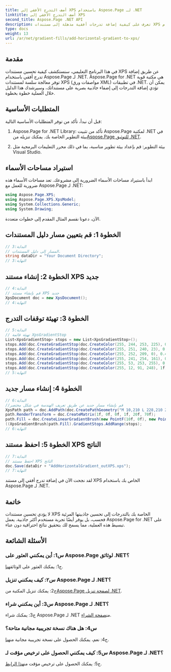 ```yaml
---
title: أضف التدرج الأفقي إلى XPS باستخدام Aspose.Page لـ .NET
linktitle: أضف التدرج الأفقي إلى XPS
second_title: Aspose.Page .NET API
description: تعرف على كيفية إضافة تدرجات أفقية مذهلة إلى مستندات XPS الخاصة بك باستخدام Aspose.Page لـ .NET. رفع الجاذبية البصرية دون عناء.
type: docs
weight: 13
url: /ar/net/gradient-fills/add-horizontal-gradient-to-xps/
---
```

## مقدمة

في هذا البرنامج التعليمي، سنستكشف كيفية تحسين مستندات XPS عن طريق إضافة تدرج أفقي باستخدام Aspose.Page لـ .NET. Aspose.Page for .NET هي مكتبة قوية توفر معالجة سلسة لمستندات XPS (مواصفات ورق XML) في تطبيقات .NET. يمكن أن تؤدي إضافة التدرجات إلى إضفاء جاذبية بصرية على مستنداتك، وسيرشدك هذا الدليل خلال العملية خطوة بخطوة.

## المتطلبات الأساسية

قبل أن نبدأ، تأكد من توفر المتطلبات الأساسية التالية:

1.  Aspose.Page for .NET Library: تأكد من تثبيت Aspose.Page لمكتبة .NET في بيئة التطوير الخاصة بك. يمكنك تنزيله من[Aspose.Page للتوثيق .NET](https://reference.aspose.com/page/net/).

2. بيئة التطوير: قم بإعداد بيئة تطوير مناسبة، بما في ذلك محرر التعليمات البرمجية مثل Visual Studio.

## استيراد مساحات الأسماء

ابدأ باستيراد مساحات الأسماء الضرورية إلى مشروعك. تعد مساحات الأسماء هذه ضرورية للعمل مع Aspose.Page لـ .NET:

```csharp
using Aspose.Page.XPS;
using Aspose.Page.XPS.XpsModel;
using System.Collections.Generic;
using System.Drawing;
```

الآن، دعونا نقسم المثال المقدم إلى خطوات متعددة.

## الخطوة 1: قم بتعيين مسار دليل المستندات

```csharp
// البداية:3
// المسار إلى دليل المستندات.
string dataDir = "Your Document Directory";
// النهاية:3
```

## الخطوة 2: إنشاء مستند XPS جديد

```csharp
// البداية:4
// قم بإنشاء مستند XPS جديد
XpsDocument doc = new XpsDocument();
// النهاية:4
```

## الخطوة 3: تهيئة توقفات التدرج

```csharp
// البداية:5
// تهيئة قائمة XpsGradientStop
List<XpsGradientStop> stops = new List<XpsGradientStop>();
stops.Add(doc.CreateGradientStop(doc.CreateColor(255, 244, 253, 225), 0.0673828f));
stops.Add(doc.CreateGradientStop(doc.CreateColor(255, 251, 240, 23), 0.314453f));
stops.Add(doc.CreateGradientStop(doc.CreateColor(255, 252, 209, 0), 0.482422f));
stops.Add(doc.CreateGradientStop(doc.CreateColor(255, 241, 254, 161), 0.634766f));
stops.Add(doc.CreateGradientStop(doc.CreateColor(255, 53, 253, 255), 0.915039f));
stops.Add(doc.CreateGradientStop(doc.CreateColor(255, 12, 91, 248), 1f));
// النهاية:5
```

## الخطوة 4: إنشاء مسار جديد

```csharp
// البداية:6
//قم بإنشاء مسار جديد عن طريق تعريف الهندسة في شكل مختصر
XpsPath path = doc.AddPath(doc.CreatePathGeometry("M 10,210 L 228,210 228,300 10,300"));
path.RenderTransform = doc.CreateMatrix(1f, 0f, 0f, 1f, 20f, 70f);
path.Fill = doc.CreateLinearGradientBrush(new PointF(10f, 0f), new PointF(228f, 0f));
((XpsGradientBrush)path.Fill).GradientStops.AddRange(stops);
// النهاية:6
```

## الخطوة 5: احفظ مستند XPS الناتج

```csharp
// البداية:7
// احفظ مستند XPS الناتج
doc.Save(dataDir + "AddHorizontalGradient_outXPS.xps");
// النهاية:7
```

لقد نجحت الآن في إضافة تدرج أفقي إلى مستند XPS الخاص بك باستخدام Aspose.Page لـ .NET.

## خاتمة

لا يؤدي تحسين مستندات XPS الخاصة بك بالتدرجات إلى تحسين جاذبيتها المرئية فحسب، بل يوفر أيضًا تجربة مستخدم أكثر جاذبية. يعمل Aspose.Page for .NET على تبسيط هذه العملية، مما يسمح لك بتحقيق نتائج احترافية دون عناء.

## الأسئلة الشائعة

### س1: أين يمكنني العثور على Aspose.Page لوثائق .NET؟

 ج1: يمكنك العثور على الوثائق[هنا](https://reference.aspose.com/page/net/).

### س٢: كيف يمكنني تنزيل Aspose.Page لـ .NET؟

 ج2: يمكنك تنزيل المكتبة من[Aspose.Page لصفحة تنزيل .NET](https://releases.aspose.com/page/net/).

### س3: أين يمكنني شراء Aspose.Page لـ .NET؟

 ج3: يمكنك شراء Aspose.Page لـ .NET من[صفحة الشراء](https://purchase.aspose.com/buy).

### س4: هل هناك نسخة تجريبية مجانية متاحة؟

 ج4: نعم، يمكنك الحصول على نسخة تجريبية مجانية من[هنا](https://releases.aspose.com/).

### س5: كيف يمكنني الحصول على ترخيص مؤقت لـ Aspose.Page لـ .NET؟

 ج5: يمكنك الحصول على ترخيص مؤقت من[هذا الرابط](https://purchase.aspose.com/temporary-license/).